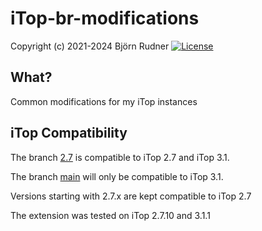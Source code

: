 # iTop-br-modifications

Copyright (c) 2021-2024 Björn Rudner
[![License](https://img.shields.io/github/license/rudnerbjoern/iTop-br-modifications)](https://github.com/rudnerbjoern/iTop-br-modifications/blob/main/LICENSE)

## What?

Common modifications for my iTop instances

## iTop Compatibility

The branch [2.7](https://github.com/rudnerbjoern/iTop-br-modifications/tree/itop/2.7) is compatible to iTop 2.7 and iTop 3.1.

The branch [main](https://github.com/rudnerbjoern/iTop-br-modifications/tree/main) will only be compatible to iTop 3.1.

Versions starting with 2.7.x are kept compatible to iTop 2.7

The extension was tested on iTop 2.7.10 and 3.1.1
